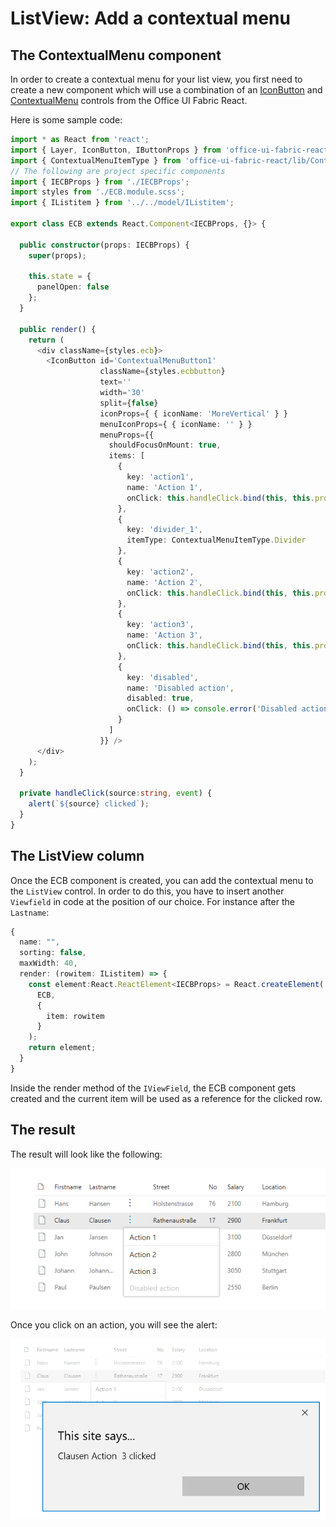 # ListView: Add a contextual menu

## The ContextualMenu component

In order to create a contextual menu for your list view, you first need to create a new component which will use a combination of an [IconButton](https://developer.microsoft.com/en-us/fabric#/components/button#Variants) and [ContextualMenu](https://developer.microsoft.com/en-us/fabric#/components/contextualmenu) controls from the Office UI Fabric React.

Here is some sample code:

```TypeScript
import * as React from 'react';
import { Layer, IconButton, IButtonProps } from 'office-ui-fabric-react';
import { ContextualMenuItemType } from 'office-ui-fabric-react/lib/ContextualMenu';
// The following are project specific components
import { IECBProps } from './IECBProps';
import styles from './ECB.module.scss';
import { IListitem } from '../../model/IListitem';

export class ECB extends React.Component<IECBProps, {}> {

  public constructor(props: IECBProps) {        
    super(props);

    this.state = {
      panelOpen: false
    };
  }

  public render() {      
    return (
      <div className={styles.ecb}>
        <IconButton id='ContextualMenuButton1'
                    className={styles.ecbbutton}
                    text=''
                    width='30'
                    split={false}
                    iconProps={ { iconName: 'MoreVertical' } }
                    menuIconProps={ { iconName: '' } }
                    menuProps={{
                      shouldFocusOnMount: true,
                      items: [
                        {
                          key: 'action1',
                          name: 'Action 1',
                          onClick: this.handleClick.bind(this, this.props.item.Firstname + ' Action 1')
                        },
                        {
                          key: 'divider_1',
                          itemType: ContextualMenuItemType.Divider
                        },
                        {
                          key: 'action2',
                          name: 'Action 2',
                          onClick: this.handleClick.bind(this, this.props.item.Firstname + ' Action 2')
                        },
                        {
                          key: 'action3',
                          name: 'Action 3',
                          onClick: this.handleClick.bind(this, this.props.item.Lastname + ' Action  3')
                        },
                        {
                          key: 'disabled',
                          name: 'Disabled action',
                          disabled: true,
                          onClick: () => console.error('Disabled action should not be clickable.')
                        }
                      ]
                    }} />
      </div>
    );
  }

  private handleClick(source:string, event) {
    alert(`${source} clicked`);
  }
}
```

## The ListView column

Once the ECB component is created, you can add the contextual menu to the `ListView` control. In order to do this, you have to insert another `Viewfield` in code at the position of our choice. For instance after the `Lastname`:

```TypeScript
{
  name: "",
  sorting: false,
  maxWidth: 40,
  render: (rowitem: IListitem) => {
    const element:React.ReactElement<IECBProps> = React.createElement(
      ECB, 
      {
        item: rowitem
      }
    );
    return element;
  }      
}
```

Inside the render method of the `IViewField`, the ECB component gets created and the current item will be used as a reference for the clicked row.

## The result
The result will look like the following:

![ContextualMenu_shown](../assets/ListView.ContextualMenu.png)

Once you click on an action, you will see the alert:

![ContextualMenu_clicked](../assets/ListView.ContextualMenu_clicked.png)
